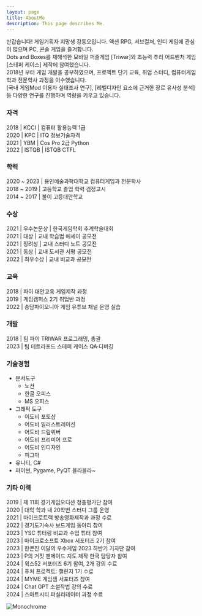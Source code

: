 ```yaml
---
layout: page
title: AboutMe
description: This page describes Me.
---
```


반갑습니다! 게임기획자 지망생 강동오입니다. 액션 RPG, 서브컬쳐, 인디 게임에 관심이 많으며 PC, 콘솔 게임을 즐겨합니다.  
Dots and Boxes를 재해석한 모바일 퍼즐게임 [Triwar]와 초능력 추리 어드벤처 게임 [스테퍼 케이스] 제작에 참여했습니다.  
2018년 부터 게임 개발을 공부하였으며, 프로젝트 단기 교육, 취업 스터디, 컴퓨터게임학과 전문학사 과정을 이수했습니다.  
[국내 게임Mod 이용자 실태조사 연구], [레벨디자인 요소에 근거한 장르 유사성 분석]등 다양한 연구를 진행하며 역량을 키우고 있습니다.  

### 자격
2018 | KCCI | 컴퓨터 활용능력 1급  
2020 | KPC | ITQ 정보기술자격  
2021 | YBM | Cos Pro 2급 Python  
2022 | ISTQB | ISTQB CTFL  

### 학력
2020 ~ 2023 | 용인예술과학대학교 컴퓨터게임과 전문학사  
2018 ~ 2019 | 고등학교 졸업 학력 검정고시  
2014 ~ 2017 | 불이 고등대안학교  

### 수상
2021 | 우수논문상 | 한국게임학회 추계학술대회  
2021 | 대상 | 교내 학습법 에세이 공모전  
2021 | 장려상 | 교내 스터디 노트 공모전  
2021 | 동상 | 교내 도서관 서평 공모전  
2022 | 최우수상 | 교내 비교과 공모전  

### 교육
2018 | 파이 대안교육 게임제작 과정  
2019 | 게임캠퍼스 2기 취업반 과정  
2022 | 송담파이오니아 게임 유튜브 채널 운영 실습  

### 개발
2018 | 팀 파이 TRIWAR 프로그래밍, 총괄  
2023 | 팀 테트라포드 스테퍼 케이스 QA·디버깅  

### 기술경험
- 문서도구
  - 노션
  - 한글 오피스
  - MS 오피스
- 그래픽 도구
  - 어도비 포토샵
  - 어도비 일러스트레이션
  - 어도비 드림위버
  - 어도비 프리미어 프로
  - 어도비 인디자인
  - 피그마
- 유니티, C#
- 파이썬, Pygame, PyQT 블라블라~

### 기타 이력
2019 | 제 11회 경기게임오디션 청충평가단 참여  
2020 | 대학 학과 내 20학번 스터디 그룹 운영  
2021 | 마이크로트랙 방송영화제작과 과정 수료  
2022 | 경기도기숙사 보드게임 동아리 참여  
2023 | YSC 튜터링 비교과 수업 튜터 참여  
2023 | 마이크로소프트 Xbox 서포터즈 2기 참여  
2023 | 한콘진 이달의 우수게임 2023 하반기 기자단 참여  
2023 | P의 거짓 팬메이드 지도 제작 한국 담당자 참여  
2024 | 윅스52 서포터즈 6기 참여, 2개 강의 수료  
2024 | 퓨처 프로젝트: 챌린지 1기 수료  
2024 | MYME 게임잼 서포터즈 참여  
2024 | Chat GPT 소설작법 강의 수료  
2024 | 스마트시티 퍼실리테이터 과정 수료  


![Monochrome](img/monochrome01.png "monochrome")



